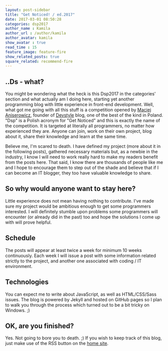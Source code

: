 ```yaml
---
layout: post-sidebar
title: "Get Noticed! / ed.2017"
date: 2017-03-01 08:50:28
categories: dsp2017
author_name : Kamila
author_url : /author/kamila
author_avatar: kamila
show_avatar : true
read_time : 15
feature_image: feature-fire
show_related_posts: true
square_related: recommend-fire
---
```

## ..Ds - what?
You might be wondering what the heck is this Dsp2017 in the categories' section and what actually am I doing here, starting yet another programming blog with little experience in front-end development. Well, what got me going with all this stuff is a competition opened by [Maciej Aniserowicz](http://devstyle.pl/o-mnie/), founder of [Devstyle](http://devstyle.pl) blog, one of the best of the kind in Poland. "Dsp" is a Polish acronym for "Get Noticed" and this is exactly the name of the competition. It is targeted at literally all programmers, no matter how experienced they are. Anyone can join, work on their own project, blog about it, share their knowledge and learn at the same time.

Believe me, I'm scared to death. I have defined my project (more about it in the following posts), gathered necessary materials but, as a newbie in the industry, I know I will need to work really hard to make my readers benefit from the posts here. That said, I know there are thousands of people like me and I hope to encourage them to step out of the shade and believe that if I can become an IT blogger, they too have valuable knowledge to share.


## So why would anyone want to stay here?
Little experience does not mean having nothing to contribute. I've made sure my project would be ambitious enough to get some programmers interested. I will definitely stumble upon problems some programmers will encounter (or already did in the past) too and hope the solutions I come up with will prove helpful.

## Schedule
The posts will appear at least twice a week for minimum 10 weeks continuously. Each week I will issue a post with some information related strictly to the project, and another one associated with coding / IT environment.

## Technologies
You can expect me to write about JavaScript, as well as HTML/CSS/Sass issues. The blog is powered by Jekyll and hosted on GitHub pages so I plan to walk you through the process which turned out to be a bit tricky on Windows. ;)

## OK, are you finished?
Yes. Not going to bore you to death. ;) If you wish to keep track of this blog, just make use of the RSS button on the [home site](http://just-sudo-it.pl).


